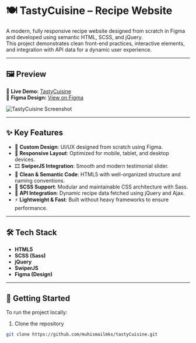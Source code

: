 # 🍽️ TastyCuisine – Recipe Website

A modern, fully responsive recipe website designed from scratch in Figma and developed using semantic HTML, SCSS, and jQuery.  
This project demonstrates clean front-end practices, interactive elements, and integration with API data for a dynamic user experience.

---

## 🖼️ Preview

🔗 **Live Demo:** [TastyCuisine](https://muhismailmks.github.io/tastyCuisine/)  
🎨 **Figma Design:** [View on Figma](https://shorturl.at/ZyJ0R)

![TastyCuisine Screenshot](./screenshot.png) <!-- (opsional jika kamu punya screenshot di repo) -->

---

## ✨ Key Features

- 🎨 **Custom Design**: UI/UX designed from scratch using Figma.
- 📱 **Responsive Layout**: Optimized for mobile, tablet, and desktop devices.
- 🎞️ **SwiperJS Integration**: Smooth and modern testimonial slider.
- 🎯 **Clean & Semantic Code**: HTML5 with well-organized structure and naming conventions.
- 💅 **SCSS Support**: Modular and maintainable CSS architecture with Sass.
- 🔄 **API Integration**: Dynamic recipe data fetched using jQuery and Ajax.
- ⚡ **Lightweight & Fast**: Built without heavy frameworks to ensure performance.

---

## 🛠️ Tech Stack

- **HTML5**
- **SCSS (Sass)**
- **jQuery**
- **SwiperJS**
- **Figma (Design)**

---

## 🚀 Getting Started

To run the project locally:

1. Clone the repository
```bash
git clone https://github.com/muhismailmks/tastyCuisine.git
